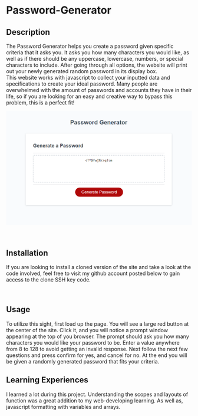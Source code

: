 # Password-Generator

## Description
The Password Generator helps you create a password given specific criteria that it asks you. It asks you how many characters you would like, as well as if there should be any uppercase, lowercase, numbers, or special characters to include. After going through all options, the website will print out your newly generated random password in its display box.
<br>
This website works with javascript to collect your inputted data and specifications to create your ideal password. Many people are overwhelmed with the amount of passwords and accounts they have in their life, so if you are looking for an easy and creative way to bypass this problem, this is a perfect fit!

![Website-image](<Screenshot 2023-09-28 185452.png>)

<br>

## Installation

If you are looking to install a cloned version of the site and take a look at the code involved, feel free to visit my github account posted below to gain access to the clone SSH key code. 

<br>

## Usage
To utilize this sight, first load up the page. You will see a large red button at the center of the site. Click it, and you will notice a prompt window appearing at the top of you browser. The prompt should ask you how many characters you would like your password to be. Enter a value anywhere from 8 to 128 to avoid getting an invalid response. Next follow the next few questions and press confirm for yes, and cancel for no. At the end you will be given a randomly generated password that fits your criteria.

## Learning Experiences

I learned a lot during this project. Understanding the scopes and layouts of function was a great addition to my web-developing learning. As well as, javascript formatting with variables and arrays. 